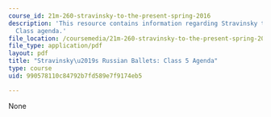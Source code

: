 ```yaml
---
course_id: 21m-260-stravinsky-to-the-present-spring-2016
description: 'This resource contains information regarding Stravinsky to the present:
  Class agenda.'
file_location: /coursemedia/21m-260-stravinsky-to-the-present-spring-2016/990578110c84792b7fd589e7f9174eb5_MIT21M_260S16_class05.pdf
file_type: application/pdf
layout: pdf
title: "Stravinsky\u2019s Russian Ballets: Class 5 Agenda"
type: course
uid: 990578110c84792b7fd589e7f9174eb5

---
```

None